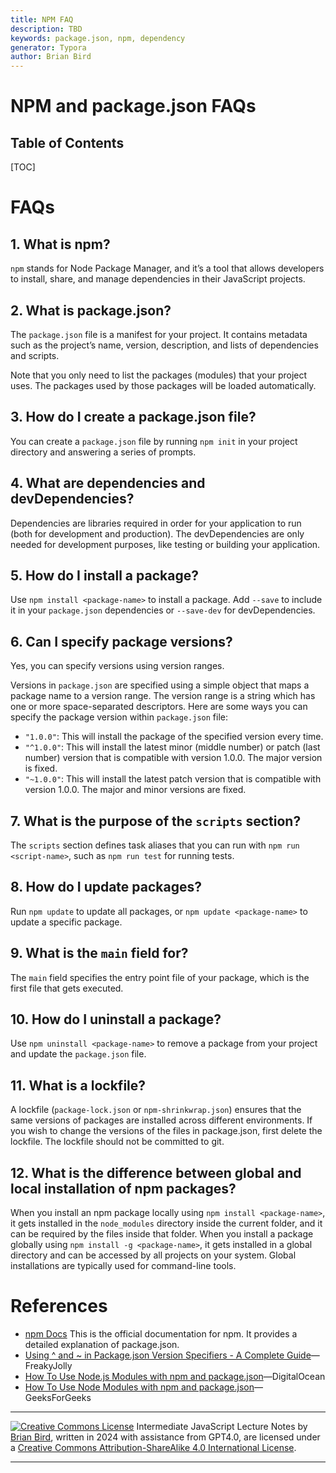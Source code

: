```yaml
---
title: NPM FAQ
description: TBD
keywords: package.json, npm, dependency
generator: Typora
author: Brian Bird
---
```


<h1>NPM and package.json FAQs</h1>

<h2>Table of Contents</h2>

[TOC]

# FAQs

## 1. What is npm?

`npm` stands for Node Package Manager, and it’s a tool that allows developers to install, share, and manage dependencies in their JavaScript projects.

## 2. What is package.json?

The `package.json` file is a manifest for your project. It contains metadata such as the project’s name, version, description, and lists of dependencies and scripts.

Note that you only need to list the packages (modules) that your project uses. The packages used by those packages will be loaded automatically.

## 3. How do I create a package.json file?

You can create a `package.json` file by running `npm init` in your project directory and answering a series of prompts.

## 4. What are dependencies and devDependencies?

Dependencies are libraries required in order for your application to run (both for development and production). The devDependencies are only needed for development purposes, like testing or building your application.

## 5. How do I install a package?

Use `npm install <package-name>` to install a package. Add `--save` to include it in your `package.json` dependencies or `--save-dev` for devDependencies.

## 6. Can I specify package versions?

Yes, you can specify versions using version ranges.

Versions in `package.json` are specified using a simple object that maps a package name to a version range. The version range is a string which has one or more space-separated descriptors. Here are some ways you can specify the package version within `package.json` file:

- `"1.0.0"`: This will install the package of the specified version every time.
- `"^1.0.0"`: This will install the latest minor (middle number) or patch (last number) version that is compatible with version 1.0.0. The major version is fixed.
- `"~1.0.0"`: This will install the latest patch version that is compatible with version 1.0.0. The major and minor versions are fixed.

## 7. What is the purpose of the `scripts` section?

The `scripts` section defines task aliases that you can run with `npm run <script-name>`, such as `npm run test` for running tests.

## 8. How do I update packages?

Run `npm update` to update all packages, or `npm update <package-name>` to update a specific package.

## 9. What is the `main` field for?

The `main` field specifies the entry point file of your package, which is the first file that gets executed.

## 10. How do I uninstall a package?

Use `npm uninstall <package-name>` to remove a package from your project and update the `package.json` file.

## 11. What is a lockfile?

A lockfile (`package-lock.json` or `npm-shrinkwrap.json`) ensures that the same versions of packages are installed across different environments. If you wish to change the versions of the files in package.json, first delete the lockfile. The lockfile should not be committed to git.

## 12. What is the difference between global and local installation of npm packages?

When you install an npm package locally using `npm install <package-name>`, it gets installed in the `node_modules` directory inside the current folder, and it can be required by the files inside that folder. When you install a package globally using `npm install -g <package-name>`, it gets installed in a global directory and can be accessed by all projects on your system. Global installations are typically used for command-line tools.



# References

- [npm Docs](https://docs.npmjs.com/cli/v6/configuring-npm/package-json)
  This is the official documentation for npm. It provides a detailed explanation of package.json.
- [Using ^ and ~ in Package.json Version Specifiers - A Complete Guide](https://www.freakyjolly.com/using-and-in-package-json-version-specifiers-a-complete-guide/)&mdash;FreakyJolly
- [How To Use Node.js Modules with npm and package.json](https://www.digitalocean.com/community/tutorials/how-to-use-node-js-modules-with-npm-and-package-json)&mdash;DigitalOcean
- [How To Use Node Modules with npm and package.json](https://www.geeksforgeeks.org/how-to-use-node-modules-with-npm-and-package-json/)&mdash;GeeksForGeeks



---

[![Creative Commons License](https://i.creativecommons.org/l/by-sa/4.0/88x31.png)](http://creativecommons.org/licenses/by-sa/4.0/) Intermediate JavaScript Lecture Notes by [Brian Bird](https://profbird.dev), written in <time>2024</time> with assistance from GPT4.0, are licensed under a [Creative Commons Attribution-ShareAlike 4.0 International License](http://creativecommons.org/licenses/by-sa/4.0/).

---